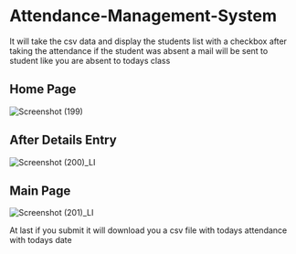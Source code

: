 # Attendance-Management-System
It will take the csv data and display the students list with a checkbox after taking the attendance if the student was absent a mail will be sent to student like you are absent to todays class

## Home Page
![Screenshot (199)](https://user-images.githubusercontent.com/60876387/113089271-f1d93300-9204-11eb-84bd-3c30bb482f74.png)

## After Details Entry
![Screenshot (200)_LI](https://user-images.githubusercontent.com/60876387/113089273-f271c980-9204-11eb-961e-72a9c6eddb77.jpg)

## Main Page
![Screenshot (201)_LI](https://user-images.githubusercontent.com/60876387/113089267-ef76d900-9204-11eb-902c-87f400fba180.jpg)

At last if you submit it will download you a csv file with todays attendance with todays date
